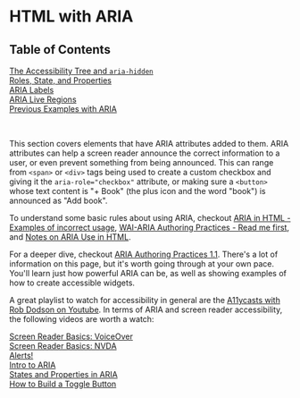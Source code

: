 # HTML with ARIA

## Table of Contents

[The Accessibility Tree and `aria-hidden`](https://github.com/thatblindgeye/screenreader-outputs/blob/main/html%20with%20aria/accessibility_tree_and_aria_hidden.md)
<br>
[Roles, State, and Properties](https://github.com/thatblindgeye/screenreader-outputs/blob/main/html%20with%20aria/roles-state-properties.md)
<br>
[ARIA Labels](https://github.com/thatblindgeye/screenreader-outputs/blob/main/html%20with%20aria/aria-labels.md)
<br>
[ARIA Live Regions](https://github.com/thatblindgeye/screenreader-outputs/blob/main/html%20with%20aria/aria-live-regions.md)
<br>
[Previous Examples with ARIA](https://github.com/thatblindgeye/screenreader-outputs/blob/main/html%20with%20aria/previous-examples-with-aria.md)

<br>

This section covers elements that have ARIA attributes added to them. ARIA attributes can help a screen reader announce the correct information to a user, or even prevent something from being announced. This can range from `<span>` or `<div>` tags being used to create a custom checkbox and giving it the `aria-role="checkbox"` attribute, or making sure a `<button>` whose text content is "+ Book" (the plus icon and the word "book") is announced as "Add book".

To understand some basic rules about using ARIA, checkout [ARIA in HTML - Examples of incorrect usage](https://www.w3.org/TR/html-aria/#examples-of-incorrect-usage), [WAI-ARIA Authoring Practices - Read me first](https://www.w3.org/TR/wai-aria-practices/#read_me_first), and [Notes on ARIA Use in HTML](https://www.w3.org/TR/using-aria/#notes2).

For a deeper dive, checkout [ARIA Authoring Practices 1.1](https://www.w3.org/TR/wai-aria-practices-1.1/). There's a lot of information on this page, but it's worth going through at your own pace. You'll learn just how powerful ARIA can be, as well as showing examples of how to create accessible widgets.

A great playlist to watch for accessibility in general are the [A11ycasts with Rob Dodson on Youtube](https://www.youtube.com/playlist?list=PLNYkxOF6rcICWx0C9LVWWVqvHlYJyqw7g). In terms of ARIA and screen reader accessibility, the following videos are worth a watch:

[Screen Reader Basics: VoiceOver](https://www.youtube.com/watch?v=5R-6WvAihms&list=PLNYkxOF6rcICWx0C9LVWWVqvHlYJyqw7g&index=8)
<br>
[Screen Reader Basics: NVDA](https://www.youtube.com/watch?v=Jao3s_CwdRU&list=PLNYkxOF6rcICWx0C9LVWWVqvHlYJyqw7g&index=10)
<br>
[Alerts!](https://www.youtube.com/watch?v=5lzAj1ahRSI&list=PLNYkxOF6rcICWx0C9LVWWVqvHlYJyqw7g&index=11)
<br>
[Intro to ARIA](https://www.youtube.com/watch?v=g9Qff0b-lHk&list=PLNYkxOF6rcICWx0C9LVWWVqvHlYJyqw7g&index=14&t=222s)
<br>
[States and Properties in ARIA](https://www.youtube.com/watch?v=88tfx3jLV_M&list=PLNYkxOF6rcICWx0C9LVWWVqvHlYJyqw7g&index=15)
<br>
[How to Build a Toggle Button](https://www.youtube.com/watch?v=16gvkPfPIx4&list=PLNYkxOF6rcICWx0C9LVWWVqvHlYJyqw7g&index=26)
